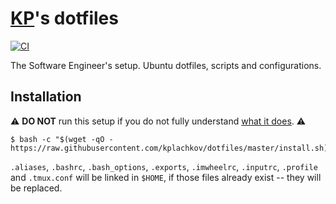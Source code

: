 # [KP](https://github.com/kplachkov)'s dotfiles

[![CI](https://github.com/kplachkov/dotfiles/workflows/CI/badge.svg)](https://github.com/kplachkov/dotfiles/actions?query=workflow%3ACI)

The Software Engineer's setup. Ubuntu dotfiles, scripts and configurations.

## Installation
:warning: **DO NOT** run this setup if you do not fully
understand [what it does](install.sh). :warning:
```terminal
$ bash -c "$(wget -qO - https://raw.githubusercontent.com/kplachkov/dotfiles/master/install.sh)"
```
`.aliases`, `.bashrc`, `.bash_options`, `.exports`, `.imwheelrc`, `.inputrc`, `.profile` and `.tmux.conf` will be linked in `$HOME`, if those files already exist -- they will be replaced.
